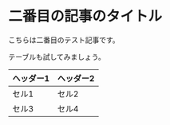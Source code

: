 # 二番目の記事のタイトル

こちらは二番目のテスト記事です。

テーブルも試してみましょう。

| ヘッダー1 | ヘッダー2 |
|---|---|
| セル1 | セル2 |
| セル3 | セル4 |
